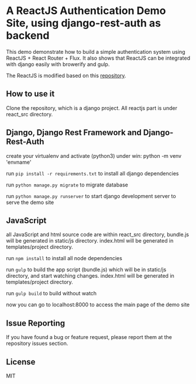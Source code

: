 # A ReactJS Authentication Demo Site, using django-rest-auth as backend

This demo demonstrate how to build a simple authentication system using ReactJS + React Router + Flux. It also shows
that ReactJS can be integrated with django easily with browerify and gulp.

The ReactJS is modified based on this [repository](https://github.com/auth0/react-flux-jwt-authentication-sample).


## How to use it

Clone the repository, which is a django project. All reactjs part is under react_src directory.

## Django, Django Rest Framework and Django-Rest-Auth

create your virtualenv and activate (python3) 
under win: python -m venv 'envname'

run `pip install -r requirements.txt` to install all django dependencies

run `python manage.py migrate` to migrate database

run `python manage.py runserver` to start django development server to serve the demo site

## JavaScript

all JavaScript and html source code are within react_src directory, bundle.js will be generated in 
static/js directory. index.html will be generated in templates/project directory.

run `npm install` to install all node dependencies

run `gulp` to build the app script (bundle.js) which will be in static/js directory, and start watching changes. index.html will be
generated in templates/project directory.

run `gulp build` to build without watch

now you can go to localhost:8000 to access the main page of the demo site

## Issue Reporting

If you have found a bug or feature request, please report them at the repository issues section.

## License

MIT


